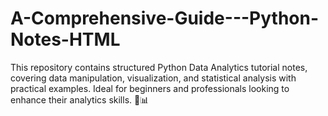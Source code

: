 # A-Comprehensive-Guide---Python-Notes-HTML
This repository contains structured Python Data Analytics tutorial notes, covering data manipulation, visualization, and statistical analysis with practical examples. Ideal for beginners and professionals looking to enhance their analytics skills. 🚀📊
